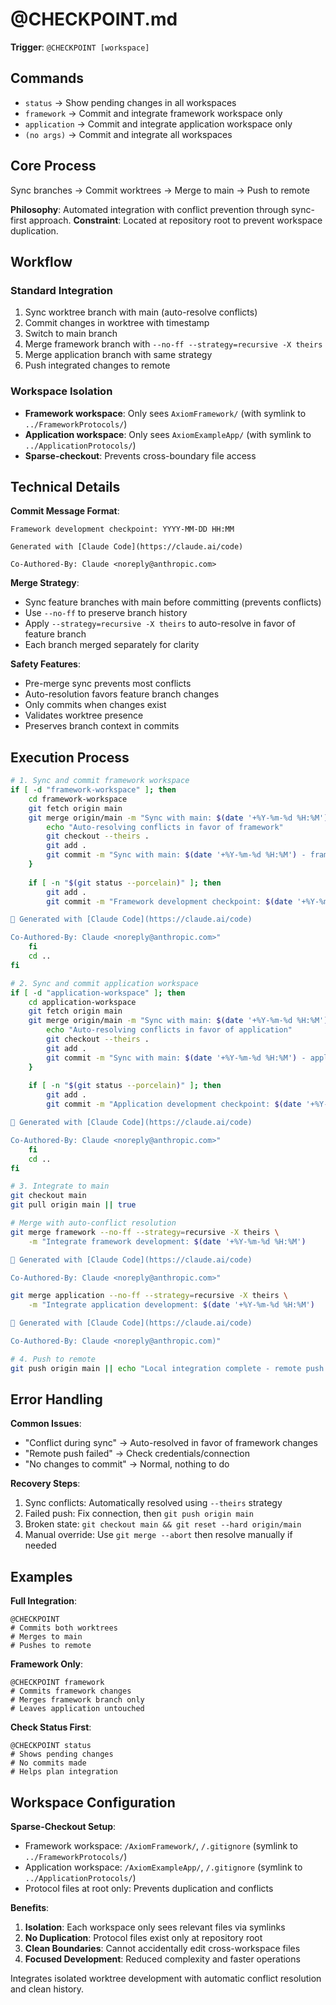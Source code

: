 # @CHECKPOINT.md

**Trigger**: `@CHECKPOINT [workspace]`

## Commands

- `status` → Show pending changes in all workspaces
- `framework` → Commit and integrate framework workspace only
- `application` → Commit and integrate application workspace only
- `(no args)` → Commit and integrate all workspaces

## Core Process

Sync branches → Commit worktrees → Merge to main → Push to remote

**Philosophy**: Automated integration with conflict prevention through sync-first approach.
**Constraint**: Located at repository root to prevent workspace duplication.

## Workflow

### Standard Integration
1. Sync worktree branch with main (auto-resolve conflicts)
2. Commit changes in worktree with timestamp
3. Switch to main branch
4. Merge framework branch with `--no-ff --strategy=recursive -X theirs`
5. Merge application branch with same strategy
6. Push integrated changes to remote

### Workspace Isolation
- **Framework workspace**: Only sees `AxiomFramework/` (with symlink to `../FrameworkProtocols/`)
- **Application workspace**: Only sees `AxiomExampleApp/` (with symlink to `../ApplicationProtocols/`)
- **Sparse-checkout**: Prevents cross-boundary file access

## Technical Details

**Commit Message Format**:
```
Framework development checkpoint: YYYY-MM-DD HH:MM

Generated with [Claude Code](https://claude.ai/code)

Co-Authored-By: Claude <noreply@anthropic.com>
```

**Merge Strategy**:
- Sync feature branches with main before committing (prevents conflicts)
- Use `--no-ff` to preserve branch history
- Apply `--strategy=recursive -X theirs` to auto-resolve in favor of feature branch
- Each branch merged separately for clarity

**Safety Features**:
- Pre-merge sync prevents most conflicts
- Auto-resolution favors feature branch changes
- Only commits when changes exist
- Validates worktree presence
- Preserves branch context in commits

## Execution Process

```bash
# 1. Sync and commit framework workspace
if [ -d "framework-workspace" ]; then
    cd framework-workspace
    git fetch origin main
    git merge origin/main -m "Sync with main: $(date '+%Y-%m-%d %H:%M')" || {
        echo "Auto-resolving conflicts in favor of framework"
        git checkout --theirs .
        git add .
        git commit -m "Sync with main: $(date '+%Y-%m-%d %H:%M') - framework preserved"
    }
    
    if [ -n "$(git status --porcelain)" ]; then
        git add .
        git commit -m "Framework development checkpoint: $(date '+%Y-%m-%d %H:%M')

🤖 Generated with [Claude Code](https://claude.ai/code)

Co-Authored-By: Claude <noreply@anthropic.com>"
    fi
    cd ..
fi

# 2. Sync and commit application workspace
if [ -d "application-workspace" ]; then
    cd application-workspace
    git fetch origin main
    git merge origin/main -m "Sync with main: $(date '+%Y-%m-%d %H:%M')" || {
        echo "Auto-resolving conflicts in favor of application"
        git checkout --theirs .
        git add .
        git commit -m "Sync with main: $(date '+%Y-%m-%d %H:%M') - application preserved"
    }
    
    if [ -n "$(git status --porcelain)" ]; then
        git add .
        git commit -m "Application development checkpoint: $(date '+%Y-%m-%d %H:%M')

🤖 Generated with [Claude Code](https://claude.ai/code)

Co-Authored-By: Claude <noreply@anthropic.com>"
    fi
    cd ..
fi

# 3. Integrate to main
git checkout main
git pull origin main || true

# Merge with auto-conflict resolution
git merge framework --no-ff --strategy=recursive -X theirs \
    -m "Integrate framework development: $(date '+%Y-%m-%d %H:%M')

🤖 Generated with [Claude Code](https://claude.ai/code)

Co-Authored-By: Claude <noreply@anthropic.com>"

git merge application --no-ff --strategy=recursive -X theirs \
    -m "Integrate application development: $(date '+%Y-%m-%d %H:%M')

🤖 Generated with [Claude Code](https://claude.ai/code)

Co-Authored-By: Claude <noreply@anthropic.com)"

# 4. Push to remote
git push origin main || echo "Local integration complete - remote push failed"
```

## Error Handling

**Common Issues**:
- "Conflict during sync" → Auto-resolved in favor of framework changes
- "Remote push failed" → Check credentials/connection
- "No changes to commit" → Normal, nothing to do

**Recovery Steps**:
1. Sync conflicts: Automatically resolved using `--theirs` strategy
2. Failed push: Fix connection, then `git push origin main`
3. Broken state: `git checkout main && git reset --hard origin/main`
4. Manual override: Use `git merge --abort` then resolve manually if needed

## Examples

**Full Integration**:
```
@CHECKPOINT
# Commits both worktrees
# Merges to main
# Pushes to remote
```

**Framework Only**:
```
@CHECKPOINT framework
# Commits framework changes
# Merges framework branch only
# Leaves application untouched
```

**Check Status First**:
```
@CHECKPOINT status
# Shows pending changes
# No commits made
# Helps plan integration
```

## Workspace Configuration

**Sparse-Checkout Setup**:
- Framework workspace: `/AxiomFramework/`, `/.gitignore` (symlink to `../FrameworkProtocols/`)
- Application workspace: `/AxiomExampleApp/`, `/.gitignore` (symlink to `../ApplicationProtocols/`)
- Protocol files at root only: Prevents duplication and conflicts

**Benefits**:
1. **Isolation**: Each workspace only sees relevant files via symlinks
2. **No Duplication**: Protocol files exist only at repository root
3. **Clean Boundaries**: Cannot accidentally edit cross-workspace files
4. **Focused Development**: Reduced complexity and faster operations

Integrates isolated worktree development with automatic conflict resolution and clean history.